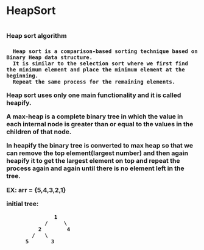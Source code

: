 <h1>HeapSort<h1>
 
<h3>Heap sort algorithm<h3>
 
      Heap sort is a comparison-based sorting technique based on Binary Heap data structure.
      It is similar to the selection sort where we first find the minimum element and place the minimum element at the beginning.
      Repeat the same process for the remaining elements.

Heap sort uses only one main functionality and it is called <b>heapify<b>.

A max-heap is a complete binary tree in which the value in each internal node is greater than or equal to the values in the children of that node.
 
In heapify the binary tree is converted to max heap so that we can remove the top element(largest number) and then again heapify it to get the largest element on top
and repeat the process again and again until there is no element left in the tree.

EX: arr = {5,4,3,2,1}
 
initial tree:
 
 ```
                1
             /     \
           2        4
         /   \    
       5       3 
 ```

